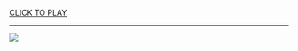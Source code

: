 
<a href="https://premium76.site?title=minecraft_online_unblocked_games&ref=13M">CLICK TO PLAY</a></h3>
<hr>

<a href="https://premium76.site?title=minecraft_online_unblocked_games&ref=13M"><img src="https://clearcache.store/games.png"></a>


